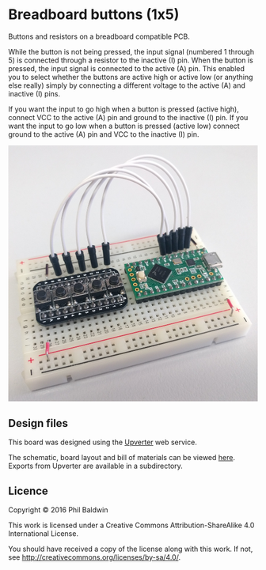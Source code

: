 # Breadboard buttons (1x5)

Buttons and resistors on a breadboard compatible PCB.

While the button is not being pressed, the input signal (numbered 1 through 5) is connected through a resistor to the inactive (I) pin. When the button is pressed, the input signal is connected to the active (A) pin. This enabled you to select whether the buttons are active high or active low (or anything else really) simply by connecting a different voltage to the active (A) and inactive (I) pins.

If you want the input to go high when a button is pressed (active high), connect VCC to the active (A) pin and ground to the inactive (I) pin. If you want the input to go low when a button is pressed (active low) connect ground to the active (A) pin and VCC to the inactive (I) pin.

![Board photo](./board-photo.jpg)

## Design files

This board was designed using the [Upverter](https://upverter.com) web service.

The schematic, board layout and bill of materials can be viewed [here](https://upverter.com/Trebuchetindustries/3e25da6e03fb6ce9/Breadboard-buttons-1x5/). Exports from Upverter are available in a subdirectory.

## Licence

Copyright © 2016 Phil Baldwin

This work is licensed under a Creative Commons Attribution-ShareAlike 4.0 International License.

You should have received a copy of the license along with this work. If not, see <http://creativecommons.org/licenses/by-sa/4.0/>.
